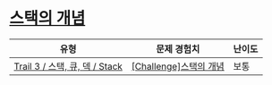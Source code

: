 # [스택의 개념](https://en.codetree.ai/trails/complete/curated-cards/challenge-stack-basic)

|유형|문제 경험치|난이도|
|---|---|---|
|[Trail 3 / 스택, 큐, 덱 / Stack](https://en.codetree.ai/trail-info/novice-high/)|[[Challenge]스택의 개념](https://en.codetree.ai/trails/complete/curated-cards/challenge-stack-basic/)|보통|

